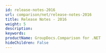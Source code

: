 ```yaml
---
id: release-notes-2016
url: comparison/net/release-notes-2016
title: Release Notes - 2016
weight: 5
description: 
keywords: 
productName: GroupDocs.Comparison for .NET
hideChildren: False
---
```

